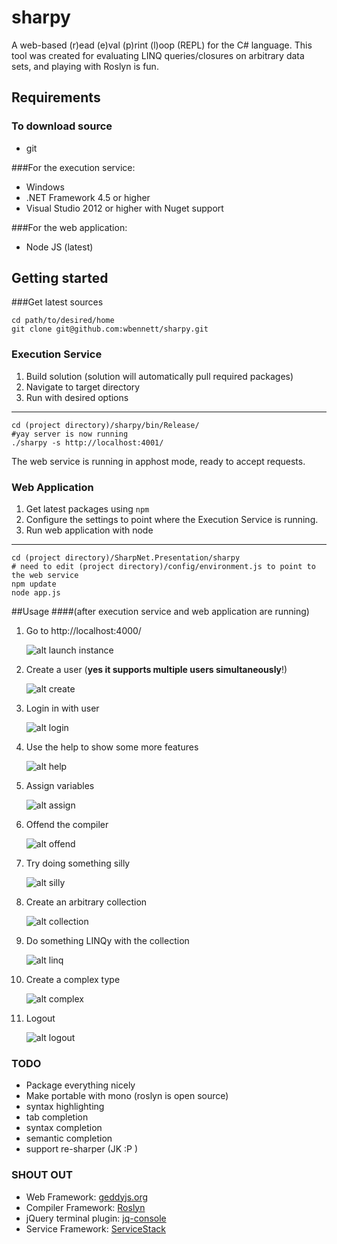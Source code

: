 sharpy
==========================

A web-based (r)ead (e)val (p)rint (l)oop (REPL) for the C# language. This tool was created for evaluating LINQ queries/closures on arbitrary data sets, and playing with Roslyn is fun.

Requirements
------------

### To download source
- git

###For the execution service:

- Windows
- .NET Framework 4.5 or higher
- Visual Studio 2012  or higher with Nuget support

###For the web application:

- Node JS (latest)

Getting started
---------------

###Get latest sources

    cd path/to/desired/home
    git clone git@github.com:wbennett/sharpy.git


### Execution Service

1. Build solution (solution will automatically pull required packages)
2. Navigate to target directory
3. Run with desired options

* * *
    cd (project directory)/sharpy/bin/Release/
    #yay server is now running
    ./sharpy -s http://localhost:4001/

The web service is running in apphost mode, ready to accept requests.

### Web Application
1. Get latest packages using `npm`
2. Configure the settings to point where the Execution Service is running.
3. Run web application with node

* * *
 
    cd (project directory)/SharpNet.Presentation/sharpy
    # need to edit (project directory)/config/environment.js to point to the web service
    npm update
    node app.js

##Usage 
####(after execution service and web application are running)
1. Go to http://localhost:4000/

     ![alt launch instance](https://github.com/wbennett/sharpy/raw/master/docs/images/launch.png)

2. Create a user (**yes it supports multiple users simultaneously**!)

     ![alt create](https://github.com/wbennett/sharpy/raw/master/docs/images/create.png)

3. Login in with user

    ![alt login](https://github.com/wbennett/sharpy/raw/master/docs/images/login.png)

4. Use the help to show some more features

    ![alt help](https://github.com/wbennett/sharpy/raw/master/docs/images/help.png)

5. Assign variables

    ![alt assign](https://github.com/wbennett/sharpy/raw/master/docs/images/assign.png)

6. Offend the compiler

    ![alt offend](https://github.com/wbennett/sharpy/raw/master/docs/images/offend.png)

7. Try doing something silly

    ![alt silly](https://github.com/wbennett/sharpy/raw/master/docs/images/silly.png)

8. Create an arbitrary collection

    ![alt collection](https://github.com/wbennett/sharpy/raw/master/docs/images/collection.png)

9. Do something LINQy with the collection

    ![alt linq](https://github.com/wbennett/sharpy/raw/master/docs/images/linq.png)

10. Create a complex type

    ![alt complex](https://github.com/wbennett/sharpy/raw/master/docs/images/complex.png)

11. Logout

    ![alt logout](https://github.com/wbennett/sharpy/raw/master/docs/images/logout.png)


    

### TODO

- Package everything nicely
- Make portable with mono (roslyn is open source)
- syntax highlighting
- tab completion
- syntax completion
- semantic completion
- support re-sharper (JK :P )


### SHOUT OUT

- Web Framework: [geddyjs.org](http://geddyjs.org)
- Compiler Framework: [Roslyn](http://msdn.microsoft.com/en-us/vstudio/roslyn.aspx)
- jQuery terminal plugin: [jq-console](https://github.com/replit/jq-console)
- Service Framework: [ServiceStack](https://github.com/ServiceStackV3/ServiceStackV3)
